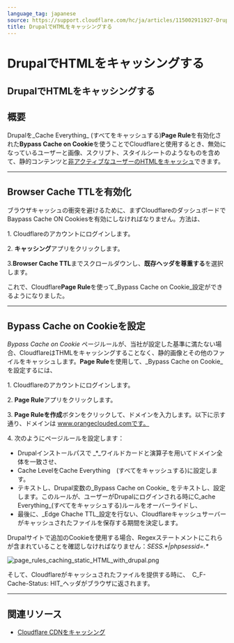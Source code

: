 ```yaml
---
language_tag: japanese
source: https://support.cloudflare.com/hc/ja/articles/115002911927-Drupal%E3%81%A7HTML%E3%82%92%E3%82%AD%E3%83%A3%E3%83%83%E3%82%B7%E3%83%B3%E3%82%B0%E3%81%99%E3%82%8B
title: DrupalでHTMLをキャッシングする
---
```


# DrupalでHTMLをキャッシングする

## DrupalでHTMLをキャッシングする

## 概要

Drupalを_Cache Everything_ (すべてをキャッシュする)**Page Rule**を有効化された**Bypass Cache on Cookie**を使うことでCloudflareと使用するとき、無効になっているユーザーと画像、スクリプト、スタイルシートのようなものを含めて、静的コンテンツと[非アクティブなユーザーのHTMLをキャッシュ](https://blog.cloudflare.com/caching-anonymous-page-views/)できます。

___

## Browser Cache TTLを有効化

ブラウザキャッシュの衝突を避けるために、まずCloudflareのダッシュボードでBaypass Cache ON Cookiesを有効にしなければなりません。方法は、

1\. Cloudflareのアカウントにログインします。

2\. **キャッシング**アプリをクリックします。

3.**Browser Cache TTL**までスクロールダウンし、**既存ヘッダを尊重する**を選択します。

これで、Cloudflare**Page Rule**を使って_Bypass Cache on Cookie_設定ができるようになりました。

___

## Bypass Cache on Cookieを設定

_Bypass Cache on Cookie_ ページルールが、当社が設定した基準に満たない場合、CloudflareはTHMLをキャッシングすることなく、静的画像とその他のファイルをキャッシュします。**Page Rule**を使用して、_Bypass Cache on Cookie_を設定するには、

1\. Cloudflareのアカウントにログインします。

2\. **Page Rule**アプリをクリックします。

3\. **Page Ruleを作成**ボタンをクリックして、ドメインを入力します。以下に示す通り、ドメインは www.orangeclouded.comです。

4\. 次のようにページルールを設定します：

-   Drupalインストールパスで _\*_ワイルドカードと演算子を用いてドメイン全体を一致させ、
-   Cache LevelをCache Everything　(すべてをキャッシュする)に設定します。
-   テキストし、Drupal変数の_Bypass Cache on Cookie_ をテキストし、設定します。このルールが、ユーザーがDrupalにログインされる時にC_ache Everything_(すべてをキャッシュする)ルールをオーバーライドし、
-   最後に、_Edge Chache TTL_設定を行ない、Cloudflareキャッシュサーバーがキャッシュされたファイルを保存する期間を決定します。

Drupalサイトで追加のCookieを使用する場合、Regexステートメントにこれらが含まれていることを確認しなければなりません：_SESS.\*|phpsessid=.\*_

![page_rules_caching_static_HTML_with_drupal.png](/support/static/page_rules_caching_static_HTML_with_drupal.png)

そして、Cloudflareがキャッシュされたファイルを提供する時に、  C_F-Cache-Status: HIT_ヘッダがブラウザに返されます。

___

## 関連リソース

-   [Cloudflare CDNをキャッシング](https://support.cloudflare.com/hc/articles/200172516)
